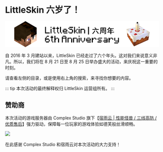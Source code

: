 # LittleSkin 六岁了！

![banner](./assets/banner.png)

自 2016 年 3 月建站以来，LittleSkin 已经走过了六个年头。这对我们来说意义非凡。所以，我们将在 8 月 21 日至 8 月 25 日举办盛大的活动，来庆祝这一重要的时刻。

请查看左侧的目录，或是使用右上角的搜索，来寻找你想要的内容。

::: tip
本次活动的最终解释权归 LittleSkin 运营组所有。
:::

## 赞助商

本次活动的游戏服务器由 Complex Studio 旗下【[宿雨云 | 性能怪兽 / 三线高防 / 优质售后](https://www.mcbbs.net/thread-1210568-1-1.html)】强力驱动，保障每一位玩家的游戏体验如德芙般丝滑顺畅。

[![](https://ns.complexstudio.net/uploads/images/2021-06-15/01e4d6c66d470246b791fe20fec4444e.png)](https://www.mcbbs.net/thread-1210568-1-1.html)

在此感谢 Complex Studio 和宿雨云对本次活动的大力支持！


